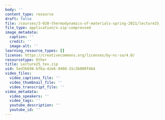 ```yaml
---
body: ''
content_type: resource
draft: false
file: /courses/3-020-thermodynamics-of-materials-spring-2021/lecture25_tex.zip
file_type: application/x-zip-compressed
image_metadata:
  caption: ''
  credit: ''
  image-alt: ''
learning_resource_types: []
license: https://creativecommons.org/licenses/by-nc-sa/4.0/
resourcetype: Other
title: Lecture25_tex.zip
uid: 5ed3b698-bfba-42e6-940d-31c3b000f4b4
video_files:
  video_captions_file: ''
  video_thumbnail_file: ''
  video_transcript_file: ''
video_metadata:
  video_speakers: ''
  video_tags: ''
  youtube_description: ''
  youtube_id: ''
---
```

